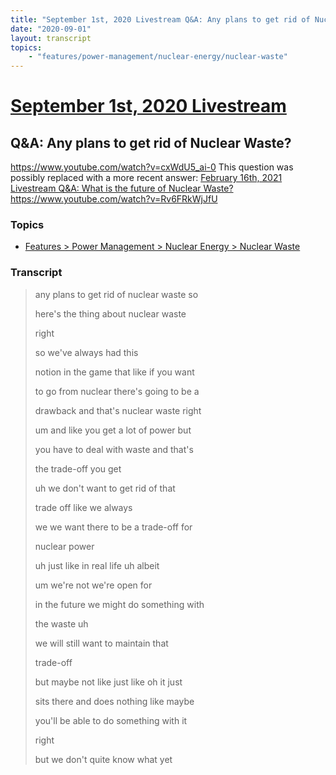 ```yaml
---
title: "September 1st, 2020 Livestream Q&A: Any plans to get rid of Nuclear Waste?"
date: "2020-09-01"
layout: transcript
topics:
    - "features/power-management/nuclear-energy/nuclear-waste"
---
```

# [September 1st, 2020 Livestream](../2020-09-01.md)
## Q&A: Any plans to get rid of Nuclear Waste?
https://www.youtube.com/watch?v=cxWdU5_ai-0
This question was possibly replaced with a more recent answer: [February 16th, 2021 Livestream Q&A: What is the future of Nuclear Waste?](./yt-Rv6FRkWjJfU.md) https://www.youtube.com/watch?v=Rv6FRkWjJfU


### Topics
* [Features > Power Management > Nuclear Energy > Nuclear Waste](../topics/features/power-management/nuclear-energy/nuclear-waste.md)

### Transcript

> any plans to get rid of nuclear waste so
>
> here's the thing about nuclear waste
>
> right
>
> so we've always had this
>
> notion in the game that like if you want
>
> to go from nuclear there's going to be a
>
> drawback and that's nuclear waste right
>
> um and like you get a lot of power but
>
> you have to deal with waste and that's
>
> the trade-off you get
>
> uh we don't want to get rid of that
>
> trade off like we always
>
> we we want there to be a trade-off for
>
> nuclear power
>
> uh just like in real life uh albeit
>
> um we're not we're open for
>
> in the future we might do something with
>
> the waste uh
>
> we will still want to maintain that
>
> trade-off
>
> but maybe not like just like oh it just
>
> sits there and does nothing like maybe
>
> you'll be able to do something with it
>
> right
>
> but we don't quite know what yet
